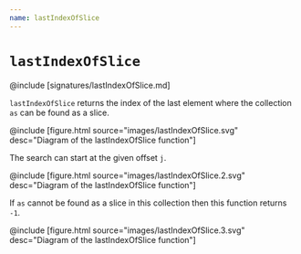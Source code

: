 ```yaml
---
name: lastIndexOfSlice
---
```


# `lastIndexOfSlice`

@include [signatures/lastIndexOfSlice.md]

`lastIndexOfSlice` returns the index of the last element where the collection `as` can be found as a slice.

@include [figure.html source="images/lastIndexOfSlice.svg" desc="Diagram of the lastIndexOfSlice function"]

The search can start at the given offset `j`.

@include [figure.html source="images/lastIndexOfSlice.2.svg" desc="Diagram of the lastIndexOfSlice function"]

If `as` cannot be found as a slice in this collection then this function returns `-1`.

@include [figure.html source="images/lastIndexOfSlice.3.svg" desc="Diagram of the lastIndexOfSlice function"]
